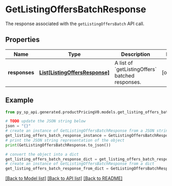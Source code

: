 # GetListingOffersBatchResponse

The response associated with the `getListingOffersBatch` API call.

## Properties

Name | Type | Description | Notes
------------ | ------------- | ------------- | -------------
**responses** | [**List[ListingOffersResponse]**](ListingOffersResponse.md) | A list of &#x60;getListingOffers&#x60; batched responses. | [optional] 

## Example

```python
from py_sp_api.generated.productPricingV0.models.get_listing_offers_batch_response import GetListingOffersBatchResponse

# TODO update the JSON string below
json = "{}"
# create an instance of GetListingOffersBatchResponse from a JSON string
get_listing_offers_batch_response_instance = GetListingOffersBatchResponse.from_json(json)
# print the JSON string representation of the object
print(GetListingOffersBatchResponse.to_json())

# convert the object into a dict
get_listing_offers_batch_response_dict = get_listing_offers_batch_response_instance.to_dict()
# create an instance of GetListingOffersBatchResponse from a dict
get_listing_offers_batch_response_from_dict = GetListingOffersBatchResponse.from_dict(get_listing_offers_batch_response_dict)
```
[[Back to Model list]](../README.md#documentation-for-models) [[Back to API list]](../README.md#documentation-for-api-endpoints) [[Back to README]](../README.md)


